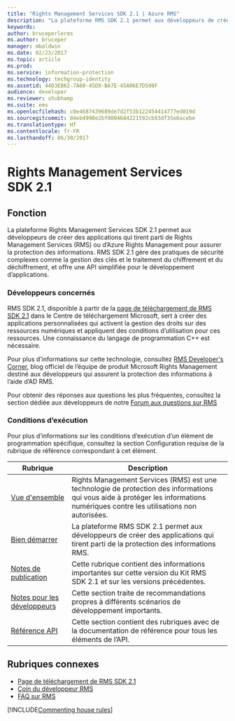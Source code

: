 ```yaml
---
title: "Rights Management Services SDK 2.1 | Azure RMS"
description: "La plateforme RMS SDK 2.1 permet aux développeurs de créer des applications qui tirent parti de RMS ou d’Azure RMS pour assurer la protection des informations."
keywords: 
author: bruceperlerms
ms.author: bruceper
manager: mbaldwin
ms.date: 02/23/2017
ms.topic: article
ms.prod: 
ms.service: information-protection
ms.technology: techgroup-identity
ms.assetid: 44D3EB62-7A60-45D9-BA7E-45A06E7D598F
audience: developer
ms.reviewer: shubhamp
ms.suite: ems
ms.openlocfilehash: c0e4687439689de7d2f53b122454414777ed019d
ms.sourcegitcommit: 04eb4990e2bf0004684221592cb93df35e6acebe
ms.translationtype: HT
ms.contentlocale: fr-FR
ms.lasthandoff: 06/30/2017
---
```

# <a name="rights-management-services-sdk-21"></a>Rights Management Services SDK 2.1

## <a name="purpose"></a>Fonction

La plateforme Rights Management Services SDK 2.1 permet aux développeurs de créer des applications qui tirent parti de Rights Management Services (RMS) ou d’Azure Rights Management pour assurer la protection des informations. RMS SDK 2.1 gère des pratiques de sécurité complexes comme la gestion des clés et le traitement du chiffrement et du déchiffrement, et offre une API simplifiée pour le développement d’applications.

### <a name="developer-audience"></a>Développeurs concernés

RMS SDK 2.1, disponible à partir de la [page de téléchargement de RMS SDK 2.1](http://www.microsoft.com/en-us/download/details.aspx?id=38397) dans le Centre de téléchargement Microsoft, sert à créer des applications personnalisées qui activent la gestion des droits sur des ressources numériques et appliquent des conditions d’utilisation pour ces ressources. Une connaissance du langage de programmation C++ est nécessaire.

Pour plus d’informations sur cette technologie, consultez [RMS Developer's Corner](http://blogs.msdn.com/b/rms/archive/2012/05/31/official-release-of-ad-rms-sdk-2-0-and-ad-rms-client-2-0.aspx), blog officiel de l’équipe de produit Microsoft Rights Management destiné aux développeurs qui assurent la protection des informations à l’aide d’AD RMS.

Pour obtenir des réponses aux questions les plus fréquentes, consultez la section dédiée aux développeurs de notre [Forum aux questions sur RMS](http://aka.ms/adrmsfaq )

### <a name="run-time-requirements"></a>Conditions d’exécution

Pour plus d’informations sur les conditions d’exécution d’un élément de programmation spécifique, consultez la section Configuration requise de la rubrique de référence correspondant à cet élément.

|Rubrique|Description|
|-----|--------|
|[Vue d'ensemble](ad-rms-overview.md)|Rights Management Services (RMS) est une technologie de protection des informations qui vous aide à protéger les informations numériques contre les utilisations non autorisées.|
|[Bien démarrer](getting-started-with-ad-rms-2-0.md)|La plateforme RMS SDK 2.1 permet aux développeurs de créer des applications qui tirent parti de la protection des informations RMS.|
|[Notes de publication](release-notes-rtm.md)|Cette rubrique contient des informations importantes sur cette version du Kit RMS SDK 2.1 et sur les versions précédentes.|
|[Notes pour les développeurs](developer-notes.md)|Cette section traite de recommandations propres à différents scénarios de développement importants.|
|[Référence API](api-reference-2-1.md)|Cette section contient des rubriques avec de la documentation de référence pour tous les éléments de l’API.|

 

## <a name="related-topics"></a>Rubriques connexes

* [Page de téléchargement de RMS SDK 2.1](http://www.microsoft.com/en-us/download/details.aspx?id=38397)
* [Coin du développeur RMS](http://blogs.msdn.com/b/rms/archive/2012/05/31/official-release-of-ad-rms-sdk-2-0-and-ad-rms-client-2-0.aspx)
* [FAQ sur RMS](http://aka.ms/adrmsfaq )

[!INCLUDE[Commenting house rules](../includes/houserules.md)]